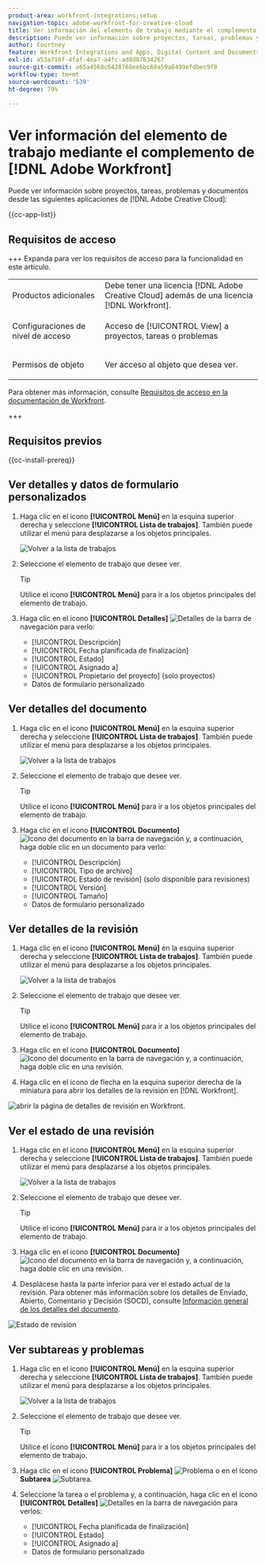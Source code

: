 ```yaml
---
product-area: workfront-integrations;setup
navigation-topic: adobe-workfront-for-creative-cloud
title: Ver información del elemento de trabajo mediante el complemento de Adobe Workfront
description: Puede ver información sobre proyectos, tareas, problemas y documentos desde las aplicaciones de Adobe Creative Cloud.
author: Courtney
feature: Workfront Integrations and Apps, Digital Content and Documents
exl-id: a53a716f-4faf-4ea7-a4fc-ad8d87634267
source-git-commit: a65a4568c6428768ee6bc60a59a8499efdbec9f8
workflow-type: tm+mt
source-wordcount: '539'
ht-degree: 79%

---
```


# Ver información del elemento de trabajo mediante el complemento de [!DNL Adobe Workfront]

Puede ver información sobre proyectos, tareas, problemas y documentos desde las siguientes aplicaciones de [!DNL Adobe Creative Cloud]:

{{cc-app-list}}

## Requisitos de acceso

+++ Expanda para ver los requisitos de acceso para la funcionalidad en este artículo.

<table style="table-layout:auto"> 
 <col> 
 </col> 
 <col> 
 </col> 
 <tbody> 
  <!--<tr> 
   <td role="rowheader">[!DNL Adobe Workfront] package</td> 
   <td> <p>Any</p> </td> 
  </tr> 
  <tr data-mc-conditions=""> 
   <td role="rowheader">[!DNL Adobe Workfront] license</td> 
   <td> 
   <p>Standard</p>
   <p>Work or higher</p> </td> 
  </tr> -->
  <tr> 
   <td role="rowheader">Productos adicionales</td> 
   <td>Debe tener una licencia [!DNL Adobe Creative Cloud] además de una licencia [!DNL Workfront].</td> 
  </tr> 
  <tr> 
   <td role="rowheader">Configuraciones de nivel de acceso</td> 
   <td> <p>Acceso de [!UICONTROL View] a proyectos, tareas o problemas</p>  </td> 
  </tr> 
  <tr> 
   <td role="rowheader">Permisos de objeto</td> 
   <td> <p>Ver acceso al objeto que desea ver. </p></td> 
  </tr> 
 </tbody> 
</table>

Para obtener más información, consulte [Requisitos de acceso en la documentación de Workfront](/help/quicksilver/administration-and-setup/add-users/access-levels-and-object-permissions/access-level-requirements-in-documentation.md).

+++

## Requisitos previos

{{cc-install-prereq}}

## Ver detalles y datos de formulario personalizados

1. Haga clic en el icono **[!UICONTROL Menú]** en la esquina superior derecha y seleccione **[!UICONTROL Lista de trabajos]**. También puede utilizar el menú para desplazarse a los objetos principales.

   ![Volver a la lista de trabajos](assets/go-back-to-work-list-350x314.png)

1. Seleccione el elemento de trabajo que desee ver.

   >[!TIP]
   >
   >Utilice el icono **[!UICONTROL Menú]** para ir a los objetos principales del elemento de trabajo.

1. Haga clic en el icono **[!UICONTROL Detalles]** ![Detalles](assets/details.png) de la barra de navegación para verlo:

   * [!UICONTROL Descripción]
   * [!UICONTROL Fecha planificada de finalización]
   * [!UICONTROL Estado]
   * [!UICONTROL Asignado a]
   * [!UICONTROL Propietario del proyecto] (solo proyectos)
   * Datos de formulario personalizado

## Ver detalles del documento

1. Haga clic en el icono **[!UICONTROL Menú]** en la esquina superior derecha y seleccione **[!UICONTROL Lista de trabajos]**. También puede utilizar el menú para desplazarse a los objetos principales.

   ![Volver a la lista de trabajos](assets/go-back-to-work-list-350x314.png)

1. Seleccione el elemento de trabajo que desee ver.

   >[!TIP]
   >
   >Utilice el icono **[!UICONTROL Menú]** para ir a los objetos principales del elemento de trabajo.

1. Haga clic en el icono **[!UICONTROL Documento]** ![Icono del documento](assets/documents.png) en la barra de navegación y, a continuación, haga doble clic en un documento para verlo:

   * [!UICONTROL Descripción]
   * [!UICONTROL Tipo de archivo]
   * [!UICONTROL Estado de revisión] (solo disponible para revisiones)
   * [!UICONTROL Versión]
   * [!UICONTROL Tamaño]
   * Datos de formulario personalizado

## Ver detalles de la revisión

1. Haga clic en el icono **[!UICONTROL Menú]** en la esquina superior derecha y seleccione **[!UICONTROL Lista de trabajos]**. También puede utilizar el menú para desplazarse a los objetos principales.

   ![Volver a la lista de trabajos](assets/go-back-to-work-list-350x314.png)

1. Seleccione el elemento de trabajo que desee ver.

   >[!TIP]
   >
   >Utilice el icono **[!UICONTROL Menú]** para ir a los objetos principales del elemento de trabajo.

1. Haga clic en el icono **[!UICONTROL Documento]** ![Icono del documento](assets/documents.png) en la barra de navegación y, a continuación, haga doble clic en una revisión.

1. Haga clic en el icono de flecha en la esquina superior derecha de la miniatura para abrir los detalles de la revisión en [!DNL Workfront].

![abrir la página de detalles de revisión en Workfront.](assets/go-to-proof-details.png)

## Ver el estado de una revisión

1. Haga clic en el icono **[!UICONTROL Menú]** en la esquina superior derecha y seleccione **[!UICONTROL Lista de trabajos]**. También puede utilizar el menú para desplazarse a los objetos principales.

   ![Volver a la lista de trabajos](assets/go-back-to-work-list-350x314.png)

1. Seleccione el elemento de trabajo que desee ver.

   >[!TIP]
   >
   >Utilice el icono **[!UICONTROL Menú]** para ir a los objetos principales del elemento de trabajo.

1. Haga clic en el icono **[!UICONTROL Documento]** ![Icono del documento](assets/documents.png) en la barra de navegación y, a continuación, haga doble clic en una revisión.

1. Desplácese hasta la parte inferior para ver el estado actual de la revisión. Para obtener más información sobre los detalles de Enviado, Abierto, Comentario y Decisión (SOCD), consulte [Información general de los detalles del documento](/help/quicksilver/documents/managing-documents/document-details-overview.md).

![Estado de revisión](assets/proof-status.png)

## Ver subtareas y problemas

1. Haga clic en el icono **[!UICONTROL Menú]** en la esquina superior derecha y seleccione **[!UICONTROL Lista de trabajos]**. También puede utilizar el menú para desplazarse a los objetos principales.

   ![Volver a la lista de trabajos](assets/go-back-to-work-list-350x314.png)

1. Seleccione el elemento de trabajo que desee ver.

   >[!TIP]
   >
   >Utilice el icono **[!UICONTROL Menú]** para ir a los objetos principales del elemento de trabajo.

1. Haga clic en el icono **[!UICONTROL Problema]** ![Problema](assets/issues.png) o en el icono **Subtarea** ![Subtarea](assets/subtasks.png).

1. Seleccione la tarea o el problema y, a continuación, haga clic en el icono **[!UICONTROL Detalles]** ![Detalles](assets/details.png) en la barra de navegación para verlos:

   * [!UICONTROL Fecha planificada de finalización]
   * [!UICONTROL Estado]
   * [!UICONTROL Asignado a]
   * Datos de formulario personalizado
